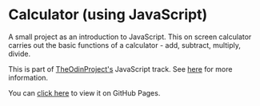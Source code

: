 # Calculator (using JavaScript)

A small project as an introduction to JavaScript. This on screen calculator carries out the basic functions of a calculator - add, subtract, multiply, divide.

This is part of [TheOdinProject's](http://www.theodinproject.com) JavaScript track. See [here](http://www.theodinproject.com/courses/javascript-and-jquery/lessons/on-screen-calculator?ref=lc-pb) for more information. 

You can [click here](https://105ron.github.io/calculator/) to view it on GitHub Pages.
